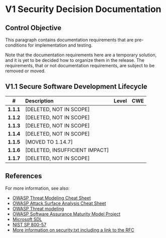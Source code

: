 # V1 Security Decision Documentation

## Control Objective

This paragraph contains documentation requirements that are pre-conditions for implementation and testing.

Note that the documentation requirements here are a temporary solution, and it is yet to be decided how to organize them in the release. The requirements, that or not documentation requirements, are subject to be removed or moved.

## V1.1 Secure Software Development Lifecycle

| # | Description | Level | CWE |
| :---: | :--- | :---: | :---: |
| **1.1.1** | [DELETED, NOT IN SCOPE] | | |
| **1.1.2** | [DELETED, NOT IN SCOPE] | | |
| **1.1.3** | [DELETED, NOT IN SCOPE] | | |
| **1.1.4** | [DELETED, NOT IN SCOPE] | | |
| **1.1.5** | [MOVED TO 1.14.7] | | |
| **1.1.6** | [DELETED, INSUFFICIENT IMPACT] | | |
| **1.1.7** | [DELETED, NOT IN SCOPE] | | |

## References

For more information, see also:

* [OWASP Threat Modeling Cheat Sheet](https://cheatsheetseries.owasp.org/cheatsheets/Threat_Modeling_Cheat_Sheet.html)
* [OWASP Attack Surface Analysis Cheat Sheet](https://cheatsheetseries.owasp.org/cheatsheets/Attack_Surface_Analysis_Cheat_Sheet.html)
* [OWASP Threat modeling](https://owasp.org/www-community/Application_Threat_Modeling)
* [OWASP Software Assurance Maturity Model Project](https://owasp.org/www-project-samm/)
* [Microsoft SDL](https://www.microsoft.com/en-us/securityengineering/sdl/)
* [NIST SP 800-57](https://csrc.nist.gov/publications/detail/sp/800-57-part-1/rev-5/final)
* [More information on security.txt including a link to the RFC](https://securitytxt.org/)
